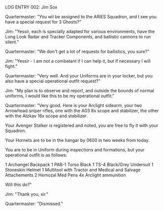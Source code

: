 LOG ENTRY 002: Jim Sox

Quartermaster: "You wil be assigned to the ARIES Squadron, and I see you have a special request for 3 Ghosts?"

Jim: "Yessir, each is specially adapted for various environments, have the Long Look Radar and Tracker Components, and ballistic cannons to run silent."

Quartermaster: "We don't get a lot of requests for ballistics, you sure?"

Jim: "Yessir - I am not a combatant if I can help it, but if necessary I will fight."

Quartermaster: "Very well. And your Uniforms are in your locker, but you also have a special operational outfit request?"

Jim: "My plan is to observe and report, and outside the bounds of normal uniforms, I would like this to be my operational outfit."

Quartermaster: "Very good. Here is your Arclight sidearm, your two Arrowhead sniper rifles, one with the A03 8x scope and stabilizer, the other with the Atzkav 16x scope and stabilizer.

Your Avenger Stalker is registered and noted, you are free to fly it with your Squadron.

Your Hornets are to be in the hangar by 0600 in two weeks from today.

You are to be in Uniform during inspections and formations, but your operational outfit is as follows:

1 Archangel Backpack
1 PAB-1 Torso Black
1 TS-4 Black/Grey Undersuit
1 Stoneskin Helmet
1 Multitool with Tractor and Medical and Salvage Attachements
2 Hemozal Med Pens
4x Arclight ammunition

Will this do?"

Jim: "Thank you, sir."

Quartermaster: "Dismissed."